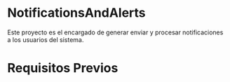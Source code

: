# NotificationsAndAlerts
Este proyecto es el encargado de generar enviar y procesar notificaciones a los usuarios del sistema.

# Requisitos Previos

#